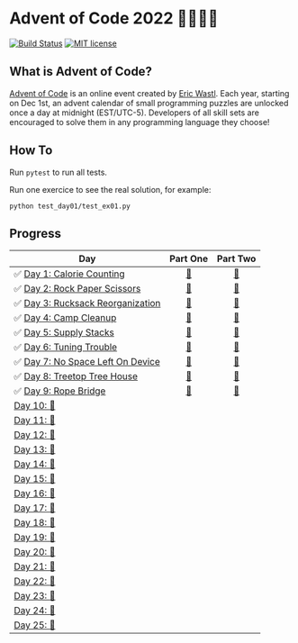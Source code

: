 # Advent of Code 2022 🎄👨‍💻🎄

[![Build Status](https://github.com/anxodio/aoc2022/workflows/build/badge.svg)](https://github.com/anxodio/aoc2022/actions)
[![MIT license](https://img.shields.io/badge/License-MIT-blue.svg)](https://opensource.org/licenses/MIT)

## What is Advent of Code?

[Advent of Code](http://adventofcode.com) is an online event created by [Eric Wastl](https://twitter.com/ericwastl). Each year, starting on Dec 1st, an advent calendar of small programming puzzles are unlocked once a day at midnight (EST/UTC-5). Developers of all skill sets are encouraged to solve them in any programming language they choose!

## How To

Run `pytest` to run all tests.

Run one exercice to see the real solution, for example:

```
python test_day01/test_ex01.py
```

## Progress

| Day                                                                                                       |                                  Part One                                  |                                  Part Two                                  |
| --------------------------------------------------------------------------------------------------------- | :------------------------------------------------------------------------: | :------------------------------------------------------------------------: |
| ✅ [Day 1: Calorie Counting](https://github.com/anxodio/aoc2022/tree/main/test_day01/exercise.txt)        | [🌟](https://github.com/anxodio/aoc2022/tree/main/test_day01/test_ex01.py) | [🌟](https://github.com/anxodio/aoc2022/tree/main/test_day01/test_ex02.py) |
| ✅ [Day 2: Rock Paper Scissors](https://github.com/anxodio/aoc2022/tree/main/test_day02/exercise.txt)     | [🌟](https://github.com/anxodio/aoc2022/tree/main/test_day02/test_ex03.py) | [🌟](https://github.com/anxodio/aoc2022/tree/main/test_day02/test_ex04.py) |
| ✅ [Day 3: Rucksack Reorganization](https://github.com/anxodio/aoc2022/tree/main/test_day03/exercise.txt) | [🌟](https://github.com/anxodio/aoc2022/tree/main/test_day03/test_ex05.py) | [🌟](https://github.com/anxodio/aoc2022/tree/main/test_day03/test_ex06.py) |
| ✅ [Day 4: Camp Cleanup](https://github.com/anxodio/aoc2022/tree/main/test_day04/exercise.txt)            | [🌟](https://github.com/anxodio/aoc2022/tree/main/test_day04/test_ex07.py) | [🌟](https://github.com/anxodio/aoc2022/tree/main/test_day04/test_ex08.py) |
| ✅ [Day 5: Supply Stacks](https://github.com/anxodio/aoc2022/tree/main/test_day05/exercise.txt)           | [🌟](https://github.com/anxodio/aoc2022/tree/main/test_day05/test_ex09.py) | [🌟](https://github.com/anxodio/aoc2022/tree/main/test_day05/test_ex10.py) |
| ✅ [Day 6: Tuning Trouble](https://github.com/anxodio/aoc2022/tree/main/test_day06/exercise.txt)          | [🌟](https://github.com/anxodio/aoc2022/tree/main/test_day06/test_ex11.py) | [🌟](https://github.com/anxodio/aoc2022/tree/main/test_day06/test_ex12.py) |
| ✅ [Day 7: No Space Left On Device](https://github.com/anxodio/aoc2022/tree/main/test_day07/exercise.txt) | [🌟](https://github.com/anxodio/aoc2022/tree/main/test_day07/test_ex13.py) | [🌟](https://github.com/anxodio/aoc2022/tree/main/test_day07/test_ex14.py) |
| ✅ [Day 8: Treetop Tree House](https://github.com/anxodio/aoc2022/tree/main/test_day08/exercise.txt)      | [🌟](https://github.com/anxodio/aoc2022/tree/main/test_day08/test_ex15.py) | [🌟](https://github.com/anxodio/aoc2022/tree/main/test_day08/test_ex16.py) |
| ✅ [Day 9: Rope Bridge](https://github.com/anxodio/aoc2022/tree/main/test_day09/exercise.txt)             | [🌟](https://github.com/anxodio/aoc2022/tree/main/test_day09/test_ex17.py)                                                                           | [🌟](https://github.com/anxodio/aoc2022/tree/main/test_day09/test_ex18.py)                                                                            |
| [Day 10: 🚧 ]()                                                                                           |                                                                            |                                                                            |
| [Day 11: 🚧 ]()                                                                                           |                                                                            |                                                                            |
| [Day 12: 🚧 ]()                                                                                           |                                                                            |                                                                            |
| [Day 13: 🚧 ]()                                                                                           |                                                                            |                                                                            |
| [Day 14: 🚧 ]()                                                                                           |                                                                            |                                                                            |
| [Day 15: 🚧 ]()                                                                                           |                                                                            |                                                                            |
| [Day 16: 🚧 ]()                                                                                           |                                                                            |                                                                            |
| [Day 17: 🚧 ]()                                                                                           |                                                                            |                                                                            |
| [Day 18: 🚧 ]()                                                                                           |                                                                            |                                                                            |
| [Day 19: 🚧 ]()                                                                                           |                                                                            |                                                                            |
| [Day 20: 🚧 ]()                                                                                           |                                                                            |                                                                            |
| [Day 21: 🚧 ]()                                                                                           |                                                                            |                                                                            |
| [Day 22: 🚧 ]()                                                                                           |                                                                            |                                                                            |
| [Day 23: 🚧 ]()                                                                                           |                                                                            |                                                                            |
| [Day 24: 🚧 ]()                                                                                           |                                                                            |                                                                            |
| [Day 25: 🚧 ]()                                                                                           |                                                                            |                                                                            |
